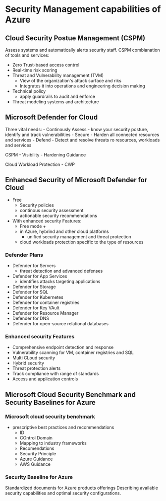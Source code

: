 # Security Management capabilities of Azure

## Cloud Security Postue Management (CSPM)

Assess systems and automatically alerts security staff.
CSPM combianation of tools and services:
 - Zero Trust-based access control
 - Real-time risk scoring
 - Threat and Vulnerability management (TVM)
    - View of the organization's attack surface and riks
    - Integrates it into operations and engineering decision making
- Technical policy
    - apply guardrails to audit and enforce
- Threat modeling systems and architecture

## Microsoft Defender for Cloud

Three vital needs:
    - Continously Assess
        - know your security posture, identify and track vulnerabilities
    - Secure
        - Harden all connected resources and services
    - Defend
        - Detect and resolve threats ro resources, workloads and services

CSPM
    - Visibility
    - Hardening Guidance
    
Cloud Workload Protection - CWP

## Enhanced Security of Microsoft Defender for Cloud

- Free
    - Security policies
    - continous security assessment
    - actionable security recommendations
- With enhanced security Features:
    - Free mode +
    - in Azure, hybrind and other cloud platforms
        - unified security management and threat protection
    - cloud workloads protection specific to the type of resources

### Defender Plans

- Defender for Servers
    - threat detection and advanced defenses
- Defender for App Services
    - identifies attacks targeting applications
- Defender for Storage
- Defender for SQL
- Defender for Kubernetes
- Defender for container registries
- Defender for Key VAult
- Defender for Resource Manager
- Defender for DNS
- Defender for open-source relational databases

### Enhanced security Features

- Comprehensive endpoint detection and response
- Vulnerability scanning for VM, container registries and SQL
- Multi CLoud security
- Hybrid security
- Threat protection alerts
- Track compliance with range of standards
- Access and application controls


## Microsoft Cloud Security Benchmark and Security Baselines for Azure

### Microsoft cloud security benchmark

- prescriptive best practices and recommendations 
    - ID
    - COntrol Domain
    - Mapping to industry frameworks
    - Recomendations
    - Security Principle
    - Azure Guidance
    - AWS Guidance

### Security Baseline for Azure

Standardized documents for Azure products offerings
Describing available security capabilities and optimal security configurations.